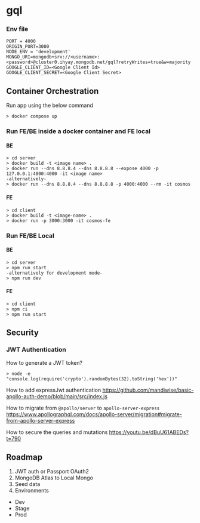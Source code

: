 # gql

### Env file

```
PORT = 4000
ORIGIN_PORT=3000
NODE_ENV = 'development'
MONGO_URI=mongodb+srv://<username>:<password>@cluster0.ihyay.mongodb.net/gql?retryWrites=true&w=majority
GOOGLE_CLIENT_ID=<Google Client Id>
GOOGLE_CLIENT_SECRET=<Google Client Secret>
```

## Container Orchestration

Run app using the below command

```
> docker compose up
```

### Run FE/BE inside a docker container and FE local

#### BE

```
> cd server
> docker build -t <image name> .
> docker run --dns 8.8.8.4 --dns 8.8.8.8 --expose 4000 -p 127.0.0.1:4000:4000 -it <image name>
-alternatively-
> docker run --dns 8.8.8.4 --dns 8.8.8.8 -p 4000:4000 --rm -it cosmos
```

#### FE

```
> cd client
> docker build -t <image-name> .
> docker run -p 3000:3000 -it cosmos-fe
```

### Run FE/BE Local

#### BE

```
> cd server
> npm run start
-alternatively for development mode-
> npm run dev
```

#### FE

```
> cd client
> npm ci
> npm run start
```

## Security

### JWT Authentication
How to generate a JWT token?
```
> node -e "console.log(require('crypto').randomBytes(32).toString('hex'))"
```
How to add expressJwt authentication
https://github.com/mandiwise/basic-apollo-auth-demo/blob/main/src/index.js

How to migrate from `@apollo/server` to `apollo-server-express`
https://www.apollographql.com/docs/apollo-server/migration#migrate-from-apollo-server-express

How to secure the queries and mutations
https://youtu.be/dBuU61ABEDs?t=790


## Roadmap

1. JWT auth or Passport OAuth2
2. MongoDB Atlas to Local Mongo
3. Seed data
4. Environments

- Dev
- Stage
- Prod
